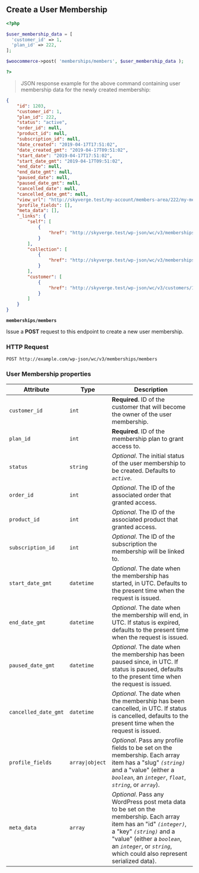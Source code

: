 ## Create a User Membership

```php
<?php 

$user_membership_data = [
  'customer_id' => 1,
  'plan_id' => 222,
];

$woocommerce->post( 'memberships/members', $user_membership_data ); 

?>
```

> JSON response example for the above command containing user membership data for the newly created membership:

```json
{
    "id": 1203,
    "customer_id": 1,
    "plan_id": 222,
    "status": "active",
    "order_id": null,
    "product_id": null,
    "subscription_id": null,
    "date_created": "2019-04-17T17:51:02",
    "date_created_gmt": "2019-04-17T09:51:02",
    "start_date": "2019-04-17T17:51:02",
    "start_date_gmt": "2019-04-17T09:51:02",
    "end_date": null,
    "end_date_gmt": null,
    "paused_date": null,
    "paused_date_gmt": null,
    "cancelled_date": null,
    "cancelled_date_gmt": null,
    "view_url": "http://skyverge.test/my-account/members-area/222/my-membership-content/",
    "profile_fields": [],
    "meta_data": [],
    "_links": {
        "self": [
            {
                "href": "http://skyverge.test/wp-json/wc/v3/memberships/members/1203"
            }
        ],
        "collection": [
            {
                "href": "http://skyverge.test/wp-json/wc/v3/memberships/members"
            }
        ],
        "customer": [
            {
                "href": "http://skyverge.test/wp-json/wc/v3/customers/1"
            }
        ]
    }
}
```

**`memberships/members`**

Issue a **POST** request to this endpoint to create a new user membership.

### HTTP Request

`POST http://example.com/wp-json/wc/v3/memberships/members`

### User Membership properties

Attribute            | Type                            | Description
---------------------| --------------------------------| ------------
`customer_id`        | <code>int</code>                | **Required**. ID of the customer that will become the owner of the user membership.
`plan_id`            | <code>int</code>                | **Required**. ID of the membership plan to grant access to.
`status`             | <code>string</code>             | _Optional_. The initial status of the user membership to be created. Defaults to _`active`_.
`order_id`           | <code>int</code>                | _Optional_. The ID of the associated order that granted access.
`product_id`         | <code>int</code>                | _Optional_. The ID of the associated product that granted access.
`subscription_id`    | <code>int</code>                | _Optional_. The ID of the subscription the membership will be linked to.
`start_date_gmt`     | <code>datetime</code>           | _Optional_. The date when the membership has started, in UTC. Defaults to the present time when the request is issued.
`end_date_gmt`       | <code>datetime</code>           | _Optional_. The date when the membership will end, in UTC. If status is expired, defaults to the present time when the request is issued.
`paused_date_gmt`    | <code>datetime</code>           | _Optional_. The date when the membership has been paused since, in UTC. If status is paused, defaults to the present time when the request is issued.
`cancelled_date_gmt` | <code>datetime</code>           | _Optional_. The date when the membership has been cancelled, in UTC. If status is cancelled, defaults to the present time when the request is issued.
`profile_fields`     | <code>array&#124;object</code>  | _Optional_. Pass any profile fields to be set on the membership. Each array item has a "slug" _`(string)`_ and a "value" (either a _`boolean`_, an _`integer`_, _`float`_, _`string`_, or _`array`_).
`meta_data`          | <code>array</code>              | _Optional_. Pass any WordPress post meta data to be set on the membership. Each array item has an "id" _`(integer)`_, a "key" _`(string)`_ and a "value" (either a _`boolean`_, an _`integer`_, or _`string`_, which could also represent serialized data).

